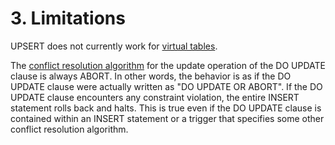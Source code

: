 # 3\. Limitations


UPSERT does not currently work for [virtual tables](vtab.html).



The [conflict resolution algorithm](lang_conflict.html) for the update operation
of the DO UPDATE clause is always ABORT. In other words, the behavior
is as if the DO UPDATE clause were actually written as
"DO UPDATE OR ABORT". If the DO UPDATE clause encounters any
constraint violation, the entire INSERT statement rolls back and
halts. This is true even if the DO UPDATE clause is
contained within an INSERT statement or a trigger that specifies some
other conflict resolution algorithm.



